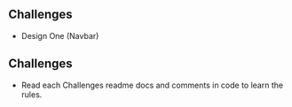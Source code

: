 
## Challenges

- Design One (Navbar)

## Challenges

- Read each Challenges readme docs and comments in code to learn the rules.

  
